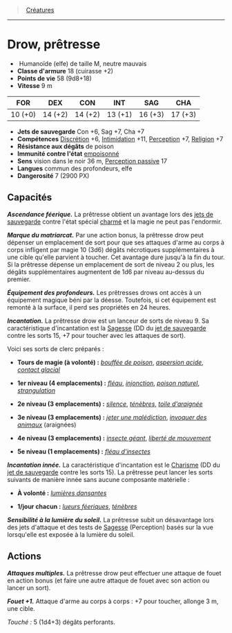 ﻿---
!MonsterHD
Type: Humanoïde (elfe)
Size: M
Alignment: neutre mauvais
ArmorClass: 18 (cuirasse +2)
HitPoints: 58 (9d8+18)
Speed: 9 m
Strength: 10 (+0)
Dexterity: 14 (+2)
Constitution: 14 (+2)
Intelligence: 13 (+1)
Wisdom: 16 (+3)
Charisma: 17 (+3)
SavingThrows: Con +6, Sag +7, Cha +7
Skills: '[Discrétion](hd_abilities_dexterity_discretion.md) +6, [Intimidation](hd_abilities_charisma_intimidation.md) +11, [Perception](hd_abilities_wisdom_perception.md) +7, [Religion](hd_abilities_intelligence_religion.md) +7'
ConditionImmunities: '[empoisonné](hd_conditions_empoisonne.md)'
DamageResistances: de poison
Senses: vision dans le noir 36 m, [Perception passive](hd_abilities_dexterity_perception_passive.md) 17
Languages: commun des profondeurs, elfe
Challenge: 7 (2900 PX)
Id: monsters_hd.md#drow-prêtresse
ParentLink: monsters_hd.md#créatures
Name: Drow, prêtresse
ParentName: Créatures
NameLevel: 1
---
> [Créatures](hd_monsters.md)

---

# Drow, prêtresse

-  Humanoïde (elfe) de taille M, neutre mauvais
- **Classe d'armure** 18 (cuirasse +2)
- **Points de vie** 58 (9d8+18)
- **Vitesse** 9 m

|FOR|DEX|CON|INT|SAG|CHA|
|---|---|---|---|---|---|
|10 (+0)|14 (+2)|14 (+2)|13 (+1)|16 (+3)|17 (+3)|

- **Jets de sauvegarde** Con +6, Sag +7, Cha +7
- **Compétences** [Discrétion](hd_abilities_dexterity_discretion.md) +6, [Intimidation](hd_abilities_charisma_intimidation.md) +11, [Perception](hd_abilities_wisdom_perception.md) +7, [Religion](hd_abilities_intelligence_religion.md) +7
- **Résistance aux dégâts** de poison
- **Immunité contre l'état** [empoisonné](hd_conditions_empoisonne.md)
- **Sens** vision dans le noir 36 m, [Perception passive](hd_abilities_dexterity_perception_passive.md) 17
- **Langues** commun des profondeurs, elfe
- **Dangerosité** 7 (2900 PX)

## Capacités

**_Ascendance féerique._** La prêtresse obtient un avantage lors des [jets de sauvegarde](hd_abilities_jets_de_sauvegarde.md) contre l'état spécial [charmé](hd_conditions_charme.md) et la magie ne peut pas l'endormir.

**_Marque du matriarcat._** Par une action bonus, la prêtresse drow peut dépenser un emplacement de sort pour que ses attaques d'arme au corps à corps infligent par magie 10 (3d6) dégâts nécrotiques supplémentaires à une cible qu'elle parvient à toucher. Cet avantage dure jusqu'à la fin du tour. Si la prêtresse dépense un emplacement de sort de niveau 2 ou plus, les dégâts supplémentaires augmentent de 1d6 par niveau au-dessus du premier.

**_Équipement des profondeurs._** Les prêtresses drows ont accès à un équipement magique béni par la déesse. Toutefois, si cet équipement est remonté à la surface, il perd ses propriétés en 24 heures.

**_Incantation._** La prêtresse drow est un lanceur de sorts de niveau 9. Sa caractéristique d'incantation est la [Sagesse](hd_abilities_wisdom.md) (DD du [jet de sauvegarde](hd_abilities_jets_de_sauvegarde.md) contre les sorts 15, +7 pour toucher avec les attaques de sort).

Voici ses sorts de clerc préparés :

* **Tours de magie (à volonté) :** _[bouffée de poison](hd_spells_bouffee_de_poison.md)_, _[aspersion acide](hd_spells_aspersion_acide.md)_, _[contact glacial](hd_spells_contact_glacial.md)_

* **1er niveau (4 emplacements) :** _[fléau](hd_spells_fleau.md)_, _[injonction](hd_spells_injonction.md)_, _[poison naturel](hd_spells_poison_naturel.md)_, _[strangulation](hd_spells_strangulation.md)_

* **2e niveau (3 emplacements) :** _[silence](hd_spells_silence.md)_, _[ténèbres](hd_spells_tenebres.md)_, _[toile d'araignée](hd_spells_toile_daraignee.md)_

* **3e niveau (3 emplacements) :** _[jeter une malédiction](hd_spells_jeter_une_malediction.md)_, _[invoquer des animaux](hd_spells_invoquer_des_animaux.md)_ (araignées)

* **4e niveau (3 emplacements) :** _[insecte géant](hd_spells_insecte_geant.md)_, _[liberté de mouvement](hd_spells_liberte_de_mouvement.md)_

* **5e niveau (1 emplacements) :** _[fléau d'insectes](hd_spells_fleau_dinsectes.md)_

**_Incantation innée._** La caractéristique d'incantation est le [Charisme](hd_abilities_charisma.md) (DD du [jet de sauvegarde](hd_abilities_jets_de_sauvegarde.md) contre les sorts 15). La prêtresse peut lancer les sorts suivants de manière innée sans aucune composante matérielle :

* **À volonté :** _[lumières dansantes](hd_spells_lumieres_dansantes.md)_

* **1/jour chacun :** _[lueurs féeriques](hd_spells_lueurs_feeriques.md)_, _[ténèbres](hd_spells_tenebres.md)_

**_Sensibilité à la lumière du soleil._** La prêtresse subit un désavantage lors des jets d'attaque et des tests de [Sagesse](hd_abilities_wisdom.md) (Perception) basés sur la vue lorsqu'elle est exposée à la lumière du soleil.

## Actions

**_Attaques multiples._** La prêtresse drow peut effectuer une attaque de fouet en action bonus (et faire une autre attaque de fouet avec son action ou lancer un sort).

**_Fouet +1._** Attaque d'arme au corps à corps : +7 pour toucher, allonge 3 m, une cible.

_Touché :_ 5 (1d4+3) dégâts perforants.


